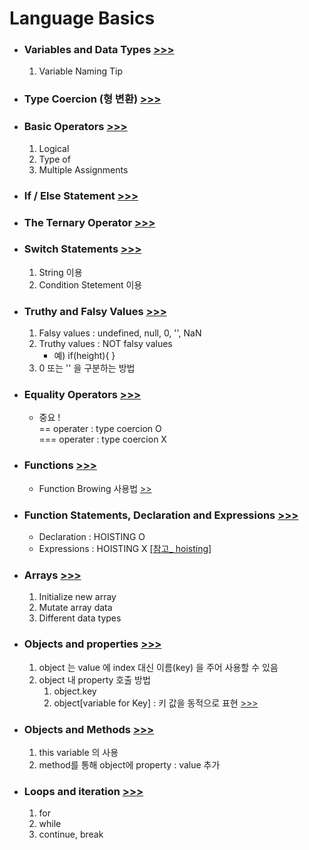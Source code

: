 <h1>Language Basics</h1>

<ul>
    <li>
        <h3>
            Variables and Data Types
            <a href="https://github.com/seong7/js_TIL/blob/92c296a3643696fc0c8261c1b0107ada48dac6f2/2-JS-basics/script.js#L2">
                >>>
            </a>
        </h3>
        <ol>
            <li>
                Variable Naming Tip
            </li>
        </ol>
    </li>
    <li>
        <h3>
            Type Coercion (형 변환)
            <a href="https://github.com/seong7/js_TIL/blob/92c296a3643696fc0c8261c1b0107ada48dac6f2/2-JS-basics/script.js#L38">
                >>>
            </a>
        </h3>
    </li>
    <li>
        <h3>
            Basic Operators
            <a href="https://github.com/seong7/js_TIL/blob/92c296a3643696fc0c8261c1b0107ada48dac6f2/2-JS-basics/script.js#L65">
            >>>
            </a>
        </h3>
        <ol>
            <li>Logical</li>
            <li>Type of</li>
            <li>Multiple Assignments</li>
        </ol>
    </li>
    <li>
        <h3>
            If / Else Statement
            <a href="https://github.com/seong7/js_TIL/blob/92c296a3643696fc0c8261c1b0107ada48dac6f2/2-JS-basics/script.js#L101">
                >>>
            </a>
        </h3>
    </li>
    <li>
        <h3>
            The Ternary Operator
            <a href="https://github.com/seong7/js_TIL/blob/92c296a3643696fc0c8261c1b0107ada48dac6f2/2-JS-basics/script.js#L118">
                >>>
            </a>
        </h3>
    </li>
    <li>
        <h3>
            Switch Statements
            <a href="https://github.com/seong7/js_TIL/blob/92c296a3643696fc0c8261c1b0107ada48dac6f2/2-JS-basics/script.js#L130">
                >>>
            </a>
        </h3>
        <ol>
            <li>String 이용</li>
            <li>Condition Stetement 이용</li> 
        </ol>
    </li>
    <li>
        <h3>
            Truthy and Falsy Values
            <a href="https://github.com/seong7/js_TIL/blob/edbbf94c925b71d0f4aac18648dba082b1fd1630/2-JS-basics/script.js#L167">
                >>>
            </a>
        </h3>
        <ol>
            <li>Falsy values :   undefined, null, 0, '', NaN </li>
            <li>Truthy values :  NOT falsy values
                <ul>
                    <li>예) if(height){  } </li>
                </ul>
            </li>
            <li>0 또는 '' 을 구분하는 방법</li>
        </ol>
    </li>
    <li>
        <h3>
            Equality Operators
            <a href="https://github.com/seong7/js_TIL/blob/92c296a3643696fc0c8261c1b0107ada48dac6f2/2-JS-basics/script.js#L190">
                >>>
            </a>
        </h3>
        <ul>
            <li>
                중요 !<br/>
                == operater : type coercion O<br/>
                === operater : type coercion X
            </li>
        </ul>
    </li>
    <li>
        <h3>
            Functions
            <a href="https://github.com/seong7/js_TIL/blob/92c296a3643696fc0c8261c1b0107ada48dac6f2/2-JS-basics/script.js#L204">
                >>>
            </a>
        </h3>
        <ul>
            <li>
                Function Browing 사용법
                <a href="https://github.com/seong7/js_TIL/blob/505baf69936f2271968baea58437f1a93ca7989b/3-how-JS-works/script.js#L168">
                    >>
                </a>
            </li> 
        </ul>
    </li>
    <li>
        <h3>
            Function Statements, Declaration and Expressions
            <a href="https://github.com/seong7/js_TIL/blob/92c296a3643696fc0c8261c1b0107ada48dac6f2/2-JS-basics/script.js#L233">
                >>>
            </a>
        </h3>
        <ul>
            <li>Declaration : HOISTING O</li>
            <li>
                Expressions : HOISTING X
                <a href="https://github.com/seong7/js_TIL/blob/505baf69936f2271968baea58437f1a93ca7989b/3-how-JS-works/script.js#L5">
                    [참고_ hoisting]
                </a>
            </li>    
        </ul>
    </li>
    <li>
        <h3>
            Arrays
            <a href="https://github.com/seong7/js_TIL/blob/92c296a3643696fc0c8261c1b0107ada48dac6f2/2-JS-basics/script.js#L265">
                >>>
            </a>
        </h3>
        <ol>
            <li>Initialize new array</li>
            <li>Mutate array data</li>
            <li>Different data types</li>
        </ol>
    </li>
    <li>
        <h3>
            Objects and properties
            <a href="https://github.com/seong7/js_TIL/blob/92c296a3643696fc0c8261c1b0107ada48dac6f2/2-JS-basics/script.js#L296">
                >>>
            </a>
        </h3>
        <ol>
            <li>object 는 value 에 index 대신 이름(key) 을 주어 사용할 수 있음</li>
            <li>
                object 내 property 호출 방법
                <ol>
                    <li>object.key</li>
                    <li>object[variable for Key]  : 키 값을 동적으로 표현
                        <a href="">
                            >>>
                        </a>
                    </li>
                </ol>
            </li>
        </ol>
    </li>
    <li>
        <h3>
            Objects and Methods
            <a href="https://github.com/seong7/js_TIL/blob/92c296a3643696fc0c8261c1b0107ada48dac6f2/2-JS-basics/script.js#L330">
                >>>
            </a>
        </h3>
        <ol>
            <li>this variable 의 사용</li>
            <li>method를 통해 object에 property : value 추가</li>
        </ol>
    </li>
    <li>
        <h3>
            Loops and iteration
            <a href="https://github.com/seong7/js_TIL/blob/92c296a3643696fc0c8261c1b0107ada48dac6f2/2-JS-basics/script.js#L351">
                >>>
            </a>
        </h3>
        <ol>
            <li>for</li>
            <li>while</li>
            <li>continue, break</li>
        </ol>
    </li>
</ol>
